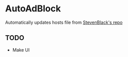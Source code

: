 # AutoAdBlock
Automatically updates hosts file from [StevenBlack's repo](https://github.com/StevenBlack/hosts)

## TODO
* Make UI
